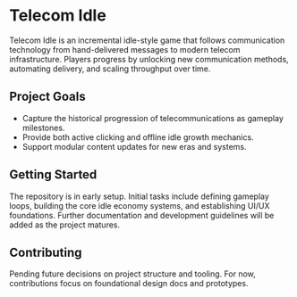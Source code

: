 # Telecom Idle

Telecom Idle is an incremental idle-style game that follows communication technology from hand-delivered messages to modern telecom infrastructure. Players progress by unlocking new communication methods, automating delivery, and scaling throughput over time.

## Project Goals

- Capture the historical progression of telecommunications as gameplay milestones.
- Provide both active clicking and offline idle growth mechanics.
- Support modular content updates for new eras and systems.

## Getting Started

The repository is in early setup. Initial tasks include defining gameplay loops, building the core idle economy systems, and establishing UI/UX foundations. Further documentation and development guidelines will be added as the project matures.

## Contributing

Pending future decisions on project structure and tooling. For now, contributions focus on foundational design docs and prototypes.
